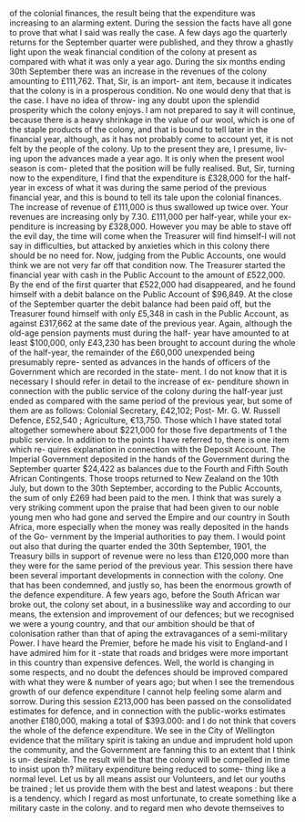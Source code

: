 of the colonial finances, the result being that the expenditure was increasing to an alarming extent. During the session the facts have all gone to prove that what I said was really the case. A few days ago the quarterly returns for the September quarter were published, and they throw a ghastly light upon the weak financial condition of the colony at present as compared with what it was only a year ago. During the six months ending 30th September there was an increase in the revenues of the colony amounting to £111,762. That, Sir, is an import- ant item, because it indicates that the colony is in a prosperous condition. No one would deny that that is the case. I have no idea of throw- ing any doubt upon the splendid prosperity which the colony enjoys. I am not prepared to say it will continue, because there is a heavy shrinkage in the value of our wool, which is one of the staple products of the colony, and that is bound to tell later in the financial year, although, as it has not probably come to account yet, it is not felt by the people of the colony. Up to the present they are, I presume, liv- ing upon the advances made a year ago. It is only when the present wool season is com- pleted that the position will be fully realised. But, Sir, turning now to the expenditure, I find that the expenditure is £328,000 for the half-year in excess of what it was during the same period of the previous financial year, and this is bound to tell its tale upon the colonial finances. The increase of revenue of £111,000 is thus swallowed up twice over. Your revenues are increasing only by 7.30. £111,000 per half-year, while your ex- penditure is increasing by £328,000. However you may be able to stave off the evil day, the time will come when the Treasurer will find himself-I will not say in difficulties, but attacked by anxieties which in this colony there should be no need for. Now, judging from the Public Accounts, one would think we are not very far off that condition now. The Treasurer started the financial year with cash in the Public Account to the amount of £522,000. By the end of the first quarter that £522,000 had disappeared, and he found himself with a debit balance on the Public Account of $96,849. At the close of the September quarter the debit balance had been paid off, but the Treasurer found himself with only £5,348 in cash in the Public Account, as against £317,662 at the same date of the previous year. Again, although the old-age pension payments must during the half- year have amounted to at least $100,000, only £43,230 has been brought to account during the whole of the half-year, the remainder of the £60,000 unexpended being presumably repre- sented as advances in the hands of officers of the Government which are recorded in the state- ment. I do not know that it is necessary I should refer in detail to the increase of ex- penditure shown in connection with the public service of the colony during the half-year just ended as compared with the same period of the previous year, but some of them are as follows: Colonial Secretary, £42,102; Post- Mr. G. W. Russell Defence, £52,540 ; Agriculture, €13,750. Those which I have stated total altogether somewhere about $221,000 for those five departments of 1 the public service. In addition to the points I have referred to, there is one item which re- quires explanation in connection with the Deposit Account. The Imperial Government deposited in the hands of the Government during the September quarter $24,422 as balances due to the Fourth and Fifth South African Contingents. Those troops returned to New Zealand on the 10th July, but down to the 30th September, according to the Public Accounts, the sum of only £269 had been paid to the men. I think that was surely a very striking comment upon the praise that had been given to our noble young men who had gone and served the Empire and our country in South Africa, more especially when the money was really deposited in the hands of the Go- vernment by the Imperial authorities to pay them. I would point out also that during the quarter ended the 30th September, 1901, the Treasury bills in support of revenue were no less than £120,000 more than they were for the same period of the previous year. This session there have been several important developments in connection with the colony. One that has been condemned, and justly so, has been the enormous growth of the defence expenditure. A few years ago, before the South African war broke out, the colony set about, in a businesslike way and according to our means, the extension and improvement of our defences; but we recognised we were a young country, and that our ambition should be that of colonisation rather than that of aping the extravagances of a semi-military Power. I have heard the Premier, before he made his visit to England-and I have admired him for it -state that roads and bridges were more important in this country than expensive defences. Well, the world is changing in some respects, and no doubt the defences should be improved compared with what they were & number of years ago; but when I see the tremendous growth of our defence expenditure I cannot help feeling some alarm and sorrow. During this session £213,000 has been passed on the consolidated estimates for defence, and in connection with the public-works estimates another £180,000, making a total of $393.000: and I do not think that covers the whole of the defence expenditure. We see in the City of Wellington evidence that the military spirit is taking an undue and imprudent hold upon the community, and the Government are fanning this to an extent that I think is un- desirable. The result will be that the colony will be compelled in time to insist upon th? military expenditure being reduced to some- thing like a normal level. Let us by all means assist our Volunteers, and let our youths be trained ; let us provide them with the best and latest weapons : but there is a tendency. which I regard as most unfortunate, to create something like a military caste in the colony. and to regard men who devote themseives to 